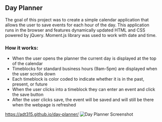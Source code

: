 ## Day Planner

The goal of this project was to create a simple calendar application that allows the user to save events for each hour of the day. 
This application runs in the browser and features dynamically updated HTML and CSS powered by jQuery.  Moment.js library was used to work with date and time. 

### How it works:

- When the user opens the planner the current day is displayed at the top of the calendar
- Timeblocks for standard business hours (9am-5pm) are displayed when the user scrolls down
- Each timeblock is color coded to indicate whether it is in the past, present, or future
- When the user clicks into a timeblock they can enter an event and click the save button
- After the user clicks save, the event will be saved and will still be there when the webpage is refreshed

https://adt315.github.io/day-planner/
![Day Planner Screenshot](https://user-images.githubusercontent.com/51940058/92640912-fad7d680-f2ab-11ea-89bc-7d45f978cb5d.png)
